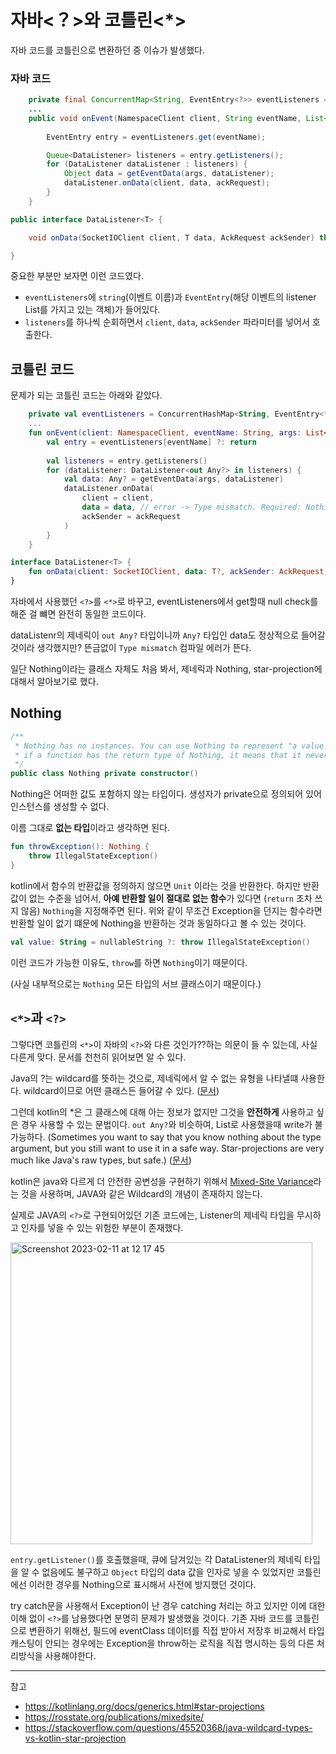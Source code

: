 # 자바<？>와 코틀린<*>

자바 코드를 코틀린으로 변환하던 중 이슈가 발생했다.

### 자바 코드

```java
    private final ConcurrentMap<String, EventEntry<?>> eventListeners = ConcurrentHashMap();
    ...
    public void onEvent(NamespaceClient client, String eventName, List<Object> args, AckRequest ackRequest) {
        
        EventEntry entry = eventListeners.get(eventName);

        Queue<DataListener> listeners = entry.getListeners();
        for (DataListener dataListener : listeners) {
            Object data = getEventData(args, dataListener);
            dataListener.onData(client, data, ackRequest);
        }
    }
```

```java
public interface DataListener<T> {

    void onData(SocketIOClient client, T data, AckRequest ackSender) throws Exception;

}
```

중요한 부분만 보자면 이런 코드였다.

- `eventListeners`에 `string`(이벤트 이름)과 `EventEntry`(해당 이벤트의 listener List를 가지고 있는 객체)가 들어있다.
- `listeners`를 하나씩 순회하면서 `client`, `data`, `ackSender` 파라미터를 넣어서 호출한다.

## 코틀린 코드

문제가 되는 코틀린 코드는 아래와 같았다.

```kotlin
    private val eventListeners = ConcurrentHashMap<String, EventEntry<*>>()
    ...
    fun onEvent(client: NamespaceClient, eventName: String, args: List<Any>, ackRequest: AckRequest) {
        val entry = eventListeners[eventName] ?: return
        
        val listeners = entry.getListeners()
        for (dataListener: DataListener<out Any?> in listeners) {
            val data: Any? = getEventData(args, dataListener)
            dataListener.onData(
                client = client,
                data = data, // error -> Type mismatch. Required: Nothing? Found: Any?
                ackSender = ackRequest
            )
        }
    }
```

```kotlin
interface DataListener<T> {
    fun onData(client: SocketIOClient, data: T?, ackSender: AckRequest)
}
```

자바에서 사용했던 `<?>`를 `<*>`로 바꾸고, eventListeners에서 get할때 null check를 해준 걸 뺴면 완전히 동일한 코드이다.

dataListenr의 제네릭이 `out Any?` 타입이니까 `Any?` 타입인 data도 정상적으로 들어갈 것이라 생각했지만? 뜬금없이 `Type mismatch` 컴파일 에러가 뜬다.

일단 Nothing이라는 클래스 자체도 처음 봐서, 제네릭과 Nothing, star-projection에 대해서 알아보기로 했다.

## Nothing

```kotlin
/**
 * Nothing has no instances. You can use Nothing to represent "a value that never exists": for example,
 * if a function has the return type of Nothing, it means that it never returns (always throws an exception).
 */
public class Nothing private constructor()
```

Nothing은 어떠한 값도 포함하지 않는 타입이다. 생성자가 private으로 정의되어 있어 인스턴스를 생성할 수 없다.

이름 그대로 **없는 타입**이라고 생각하면 된다.

```kotlin
fun throwException(): Nothing {
    throw IllegalStateException()
}
```

kotlin에서 함수의 반환값을 정의하지 않으면 `Unit` 이라는 것을 반환한다. 하지만 반환값이 없는 수준을 넘어서, **아예 반환할 일이 절대로 없는 함수**가 있다면 (`return` 조차 쓰지 않음) `Nothing`을 지정해주면 된다. 위와 같이 무조건  Exception을 던지는 함수라면 반환할 일이 없기 떄문에 Nothing을 반환하는 것과 동일하다고 볼 수 있는 것이다.

```kotlin
val value: String = nullableString ?: throw IllegalStateException()
```

이런 코드가 가능한 이유도, `throw`를 하면 `Nothing`이기 때문이다.

(사실 내부적으로는 `Nothing` 모든 타입의 서브 클래스이기 때문이다.)

## `<*>`과 `<?>`

그렇다면 코틀린의 `<*>`이 자바의 `<?>`와 다른 것인가??하는 의문이 들 수 있는데, 사실 다른게 맞다. 문서를 천천히 읽어보면 알 수 있다.

Java의 ?는 wildcard를 뜻하는 것으로, 제네릭에서 알 수 없는 유형을 나타낼떄 사용한다. wildcard이므로 어떤 클래스든 들어갈 수 있다. ([문서](https://docs.oracle.com/javase/tutorial/java/generics/wildcards.html))

그런데 kotlin의 *은 그 클래스에 대해 아는 정보가 없지만 그것을 **안전하게** 사용하고 싶은 경우 사용할 수 있는 문법이다. `out Any?`와 비슷하여, List로 사용했을때 write가 불가능하다. (Sometimes you want to say that you know nothing about the type argument, but you still want to use it in a safe way. Star-projections are very much like Java's raw types, but safe.) ([문서](https://kotlinlang.org/docs/generics.html#star-projections))

kotlin은 java와 다르게 더 안전한 공변성을 구현하기 위해서 [Mixed-Site Variance](https://rosstate.org/publications/mixedsite/)라는 것을 사용하며, JAVA와 같은 Wildcard의 개념이 존재하지 않는다.

실제로 JAVA의 `<?>`로 구현되어있던 기존 코드에는, Listener의 제네릭 타입을 무시하고 인자를 넣을 수 있는 위험한 부분이 존재했다.

<img width="483" alt="Screenshot 2023-02-11 at 12 17 45" src="https://user-images.githubusercontent.com/81006587/218236349-e6655d15-ba1a-4cea-9422-0379c3d34ff7.png">

`entry.getListener()`를 호출했을때, 큐에 담겨있는 각 DataListener의 제네릭 타입을 알 수 없음에도 불구하고 `Object` 타입의 data 값을 인자로 넣을 수 있었지만 코틀린에선 이러한 경우를 Nothing으로 표시해서 사전에 방지했던 것이다.

try catch문을 사용해서 Exception이 난 경우 catching 처리는 하고 있지만 이에 대한 이해 없이 `<?>`를 남용했다면 분명히 문제가 발생했을 것이다. 기존 자바 코드를 코틀린으로 변환하기 위해선, 필드에 eventClass 데이터를 직접 받아서 저장후 비교해서 타입 캐스팅이 안되는 경우에는 Exception을 throw하는 로직을 직접 명시하는 등의 다른 처리방식을 사용해야한다.

---

참고

- https://kotlinlang.org/docs/generics.html#star-projections
- https://rosstate.org/publications/mixedsite/
- https://stackoverflow.com/questions/45520368/java-wildcard-types-vs-kotlin-star-projection